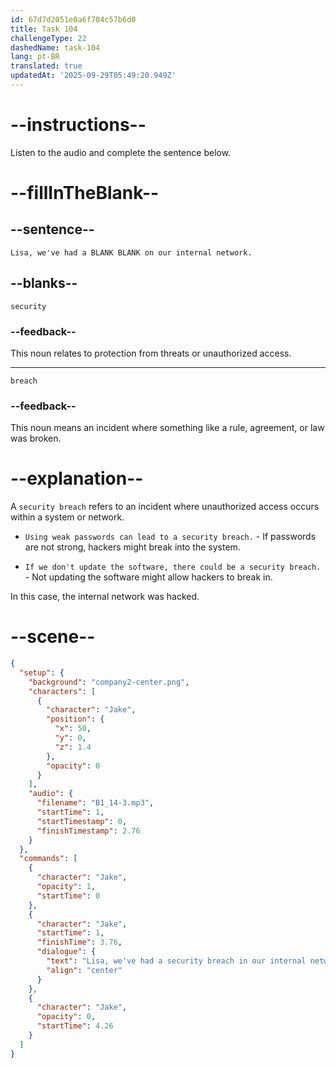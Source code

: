 ```yaml
---
id: 67d7d2051e0a6f704c57b6d0
title: Task 104
challengeType: 22
dashedName: task-104
lang: pt-BR
translated: true
updatedAt: '2025-09-29T05:49:20.949Z'
---
```


<!-- (audio) Jake: Lisa, we've had a security breach on our internal network. -->

# --instructions--

Listen to the audio and complete the sentence below.

# --fillInTheBlank--

## --sentence--

`Lisa, we've had a BLANK BLANK on our internal network.`

## --blanks--

`security`

### --feedback--

This noun relates to protection from threats or unauthorized access.

---

`breach`

### --feedback--

This noun means an incident where something like a rule, agreement, or law was broken.

# --explanation--

A `security breach` refers to an incident where unauthorized access occurs within a system or network.

- `Using weak passwords can lead to a security breach.` - If passwords are not strong, hackers might break into the system.

- `If we don't update the software, there could be a security breach.` - Not updating the software might allow hackers to break in.

In this case, the internal network was hacked.  

# --scene--

```json
{
  "setup": {
    "background": "company2-center.png",
    "characters": [
      {
        "character": "Jake",
        "position": {
          "x": 50,
          "y": 0,
          "z": 1.4
        },
        "opacity": 0
      }
    ],
    "audio": {
      "filename": "B1_14-3.mp3",
      "startTime": 1,
      "startTimestamp": 0,
      "finishTimestamp": 2.76
    }
  },
  "commands": [
    {
      "character": "Jake",
      "opacity": 1,
      "startTime": 0
    },
    {
      "character": "Jake",
      "startTime": 1,
      "finishTime": 3.76,
      "dialogue": {
        "text": "Lisa, we've had a security breach in our internal network.",
        "align": "center"
      }
    },
    {
      "character": "Jake",
      "opacity": 0,
      "startTime": 4.26
    }
  ]
}
```
